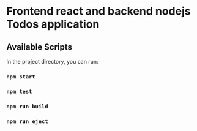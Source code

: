 # Frontend react and backend nodejs Todos application

## Available Scripts

In the project directory, you can run:

### `npm start`

### `npm test`

### `npm run build`

### `npm run eject`
